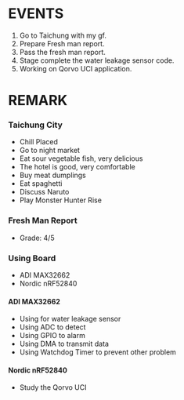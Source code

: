 # EVENTS
1. Go to Taichung with my gf.
2. Prepare Fresh man report.
3. Pass the fresh man report.
4. Stage complete the water leakage sensor code.
5. Working on Qorvo UCI application.

# REMARK
### Taichung City
- Chill Placed
- Go to night market
- Eat sour vegetable fish, very delicious
- The hotel is good, very comfortable
- Buy meat dumplings
- Eat spaghetti
- Discuss Naruto
- Play Monster Hunter Rise 

### Fresh Man Report
- Grade: 4/5

### Using Board
- ADI MAX32662
- Nordic nRF52840

#### ADI MAX32662
- Using for water leakage sensor
- Using ADC to detect
- Using GPIO to alarm
- Using DMA to transmit data
- Using Watchdog Timer to prevent other problem

#### Nordic nRF52840
- Study the Qorvo UCI
